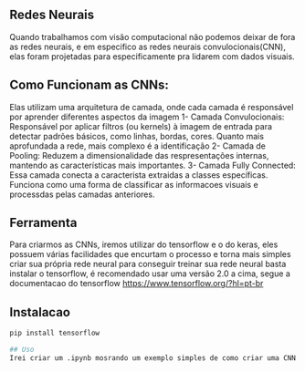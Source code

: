## Redes Neurais 

Quando trabalhamos com visão computacional não podemos deixar de fora as redes neurais, e em especifico as redes neurais convulocionais(CNN), elas foram projetadas para
especificamente pra lidarem com dados visuais. 

## Como Funcionam as CNNs: 
Elas utilizam uma arquitetura de camada, onde cada camada é responsável por aprender diferentes aspectos da imagem
1- Camada Convulocionais: Responsável por aplicar filtros (ou kernels) à imagem de entrada para detectar padrões  básicos, como linhas, bordas, cores. Quanto mais aprofundada
a rede, mais complexo é a identificação 
2- Camada de Pooling: Reduzem a dimensionalidade das respresentações internas, mantendo as características mais importantes. 
3- Camada Fully Connected: Essa camada conecta a caracterista extraidas a classes específicas. Funciona como uma forma de classificar as informacoes visuais e processdas pelas
camadas anteriores. 

## Ferramenta 
Para criarmos as CNNs, iremos utilizar do tensorflow e o do keras, eles possuem várias facilidades que encurtam o processo e torna mais simples criar sua própria rede neural 
para conseguir treinar sua rede neural basta instalar o tensorflow, é recomendado usar uma versão 2.0 a cima, segue a documentacao do tensorflow https://www.tensorflow.org/?hl=pt-br

## Instalacao 
```bash
pip install tensorflow

## Uso
Irei criar um .ipynb mosrando um exemplo simples de como criar uma CNN

